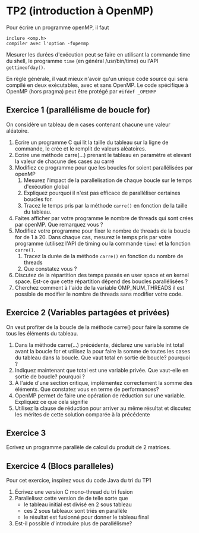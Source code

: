# TP2 (introduction à OpenMP)
Pour écrire un programme openMP, il faut
    
    inclure <omp.h>
    compiler avec l'option -fopenmp

Mesurer les durées d'exécution peut se faire en utilisant la commande time du shell, le programme `time` (en général /usr/bin/time) ou l'API `gettimeofday()`.

En règle générale, il vaut mieux n'avoir qu'un unique code source qui sera compilé en deux exécutables, avec et sans OpenMP. Le code spécifique à OpenMP (hors pragma) peut être protégé par  `#ifdef _OPENMP` 

## Exercice 1 (parallélisme de boucle for)
On considère un tableau de n cases contenant chacune une valeur aléatoire.

1. Écrire un programme C qui lit la taille du tableau sur la ligne de commande, le crée et le remplit de valeurs aléatoires.
2. Ecrire une méthode carre(...) prenant le tableau en paramètre et elevant la valeur de chacune des cases au carré
3. Modifiez ce programme pour que les boucles for soient parallélisées par openMP
    1. Mesurez l'impact de la parallelisation de chaque boucle sur le temps d'exécution global
    2. Expliquez pourquoi il n'est pas efficace de paralléliser certaines boucles for. 
    3. Tracez le temps pris par la méthode  `carre()` en fonction de la taille du tableau.
4. Faites afficher par votre programme le nombre de threads qui sont crées par openMP. Que remarquez vous ?
5. Modifiez votre programme pour fixer le nombre de threads de la boucle for de 1 à 20. Dans chaque cas, mesurez le temps pris par votre programme (utilisez l'API de timing ou la commande `time)` et la fonction `carre()`. 
    1. Tracez la durée de la méthode `carre()` en fonction du nombre de threads
    2. Que constatez vous ?
6. Discutez de la répartition des temps passés en user space et en kernel space. Est-ce que cette répartition dépend des boucles parallélisées ?
7. Cherchez comment à l'aide de la variable OMP_NUM_THREADS il est possible de modifier le nombre de threads sans modifier votre code.

## Exercice 2 (Variables partagées et privées)
On veut profiter de la boucle de la méthode carre() pour faire la somme de tous les éléments du tableau.

1. Dans la méthode carre(...) précédente, déclarez une variable int total avant la boucle for et utilisez la pour faire la somme de toutes les cases du tableau dans la boucle. Que vaut total en sortie de boucle? pourquoi ?
2. Indiquez maintenant que total est une variable privée. Que vaut-elle en sortie de boucle? pourquoi ?
3. À l'aide d'une section critique, implémentez correctement la somme des éléments. Que constatez vous en terme de performances?
4. OpenMP permet de faire une opération de réduction sur une variable. Expliquez ce que cela signifie
5. Utilisez la clause de réduction pour arriver au même résultat et discutez les mérites de cette solution comparée à la précédente

## Exercice 3
Écrivez un programme parallèle de calcul du produit de 2 matrices.

## Exercice 4 (Blocs paralleles)
Pour cet exercice, inspirez vous du code Java du tri du TP1
1. Écrivez une version C mono-thread du tri fusion
2. Parallelisez cette version de de telle sorte que
    - le tableau initial est divisé en 2 sous tableau
    - ces 2 sous tableaux sont triés en parallèle
    - le résultat est fusionné pour donner le tableau final
3. Est-il possible d'introduire plus de parallélisme?
